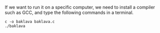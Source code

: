 If we want to run it on a specific computer, we need to install a compiler such as GCC, and type the following commands in a terminal.

```console
c -o baklava baklava.c
./baklava
```
